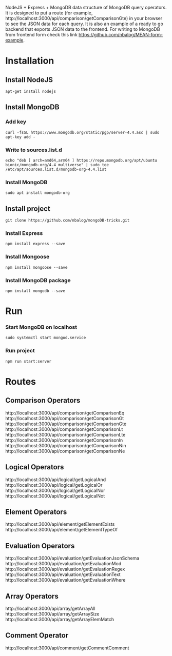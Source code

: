 NodeJS + Express + MongoDB data structure of MongoDB query operators. It is designed to put a route (for example, http://localhost:3000/api/comparison/getComparisonGte) in your browser to see the JSON data for each query. It is also an example of a ready to go backend that exports JSON data to the frontend. For writing to MongoDB from frontend form check this link https://github.com/nbalog/MEAN-form-example.  

# Installation
## Install NodeJS
``` apt-get install nodejs ``` 
## Install MongoDB 
### Add key
``` curl -fsSL https://www.mongodb.org/static/pgp/server-4.4.asc | sudo apt-key add - ``` 
### Write to sources.list.d
``` echo "deb [ arch=amd64,arm64 ] https://repo.mongodb.org/apt/ubuntu bionic/mongodb-org/4.4 multiverse" | sudo tee /etc/apt/sources.list.d/mongodb-org-4.4.list ```
### Install MongoDB
``` sudo apt install mongodb-org ```
## Install project
``` git clone https://github.com/nbalog/mongoDB-tricks.git ```
### Install Express
``` npm install express --save ```
### Install Mongoose  
``` npm install mongoose --save ```
### Install MongoDB package   
``` npm install mongodb --save ```

# Run
### Start MongoDB on localhost
``` sudo systemctl start mongod.service ```
### Run project  
``` npm run start:server ```  

# Routes
## Comparison Operators
http://localhost:3000/api/comparison/getComparisonEq  
http://localhost:3000/api/comparison/getComparisonGt  
http://localhost:3000/api/comparison/getComparisonGte  
http://localhost:3000/api/comparison/getComparisonLt  
http://localhost:3000/api/comparison/getComparisonLte  
http://localhost:3000/api/comparison/getComparisonIn  
http://localhost:3000/api/comparison/getComparisonNin  
http://localhost:3000/api/comparison/getComparisonNe

## Logical Operators
http://localhost:3000/api/logical/getLogicalAnd    
http://localhost:3000/api/logical/getLogicalOr    
http://localhost:3000/api/logical/getLogicalNor  
http://localhost:3000/api/logical/getLogicalNot  

## Element Operators
http://localhost:3000/api/element/getElementExists  
http://localhost:3000/api/element/getElementTypeOf  

## Evaluation Operators
http://localhost:3000/api/evaluation/getEvaluationJsonSchema  
http://localhost:3000/api/evaluation/getEvaluationMod  
http://localhost:3000/api/evaluation/getEvaluationRegex  
http://localhost:3000/api/evaluation/getEvaluationText  
http://localhost:3000/api/evaluation/getEvaluationWhere

## Array Operators
http://localhost:3000/api/array/getArrayAll  
http://localhost:3000/api/array/getArraySize  
http://localhost:3000/api/array/getArrayElemMatch  

## Comment Operator
http://localhost:3000/api/comment/getCommentComment  

